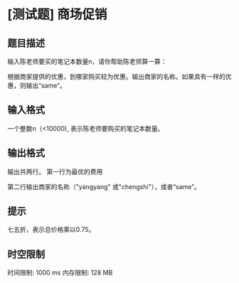 # [测试题] 商场促销

## 题目描述

输入陈老师要买的笔记本数量n，请你帮助陈老师算一算：

根据商家提供的优惠，到哪家购买较为优惠。输出商家的名称。如果具有一样的优惠，则输出“same”。

## 输入格式

一个整数n（<10000), 表示陈老师要购买的笔记本数量。

## 输出格式

输出共两行。
第一行为最优的费用

第二行输出商家的名称（"yangyang"  或"chengshi"），或者“same”。

## 提示

七五折，表示总价格乘以0.75。

## 时空限制

时间限制: 1000 ms
内存限制: 128 MB
